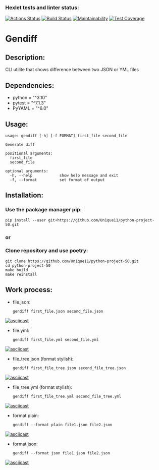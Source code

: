### Hexlet tests and linter status:
[![Actions Status](https://github.com/Un1que11/python-project-50/workflows/hexlet-check/badge.svg)](https://github.com/Un1que11/python-project-50/actions)
[![Build Status](https://github.com/Un1que11/python-project-50/actions/workflows/project-check.yml/badge.svg)](https://github.com/Un1que11/python-project-50/actions/workflows/project-check.yml)
[![Maintainability](https://api.codeclimate.com/v1/badges/c6148e823b09f10e7d49/maintainability)](https://codeclimate.com/github/Un1que11/python-project-50/maintainability)
[![Test Coverage](https://api.codeclimate.com/v1/badges/c6148e823b09f10e7d49/test_coverage)](https://codeclimate.com/github/Un1que11/python-project-50/test_coverage)

# Gendiff
## Description:
CLI utilite that shows difference between two JSON or YML files
## Dependencies:

* python = "^3.10"
* pytest = "^7.1.3"
* PyYAML = "^6.0"
## Usage:
    usage: gendiff [-h] [-f FORMAT] first_file second_file

    Generate diff

    positional arguments:
      first_file
      second_file

    optional arguments:
      -h, --help            show help message and exit
      -f, --format          set format of output
## Installation:
### Use the package manager pip:
    pip install --user git+https://github.com/Un1que11/python-project-50.git
### or 
### Clone repository and use poetry:
    git clone https://github.com/Un1que11/python-project-50.git
    cd python-project-50
    make build
    make reinstall
## Work process:

+ file.json:

      gendiff first_file.json second_file.json
[![asciicast](https://asciinema.org/a/ECfGIFIaGenyvY6s8ksXL1lnq.svg)](https://asciinema.org/a/ECfGIFIaGenyvY6s8ksXL1lnq)

+ file.yml:

      gendiff first_file.yml second_file.yml
[![asciicast](https://asciinema.org/a/JGSPTyWj8fRAA3RYg9BtDC6ZV.svg)](https://asciinema.org/a/JGSPTyWj8fRAA3RYg9BtDC6ZV)

+ file_tree.json (format stylish):

      gendiff first_file_tree.json second_file_tree.json
[![asciicast](https://asciinema.org/a/zLDpgoDtVnSwO4XwIXq01OzFR.svg)](https://asciinema.org/a/zLDpgoDtVnSwO4XwIXq01OzFR)

+ file_tree.yml (format stylish):

      gendiff first_file_tree.yml second_file_tree.yml
[![asciicast](https://asciinema.org/a/2JySdhjG2c6KvcrhMHbBw0NRi.svg)](https://asciinema.org/a/2JySdhjG2c6KvcrhMHbBw0NRi)

+ format plain:

      gendiff --format plain file1.json file2.json
[![asciicast](https://asciinema.org/a/jKZyjFVZ0yloca7q0om1Yj2UD.svg)](https://asciinema.org/a/jKZyjFVZ0yloca7q0om1Yj2UD)

+ format json:

      gendiff --format json file1.json file2.json
[![asciicast](https://asciinema.org/a/KlLDl5aBKJ76oAKHoIoVD9kYv.svg)](https://asciinema.org/a/KlLDl5aBKJ76oAKHoIoVD9kYv)